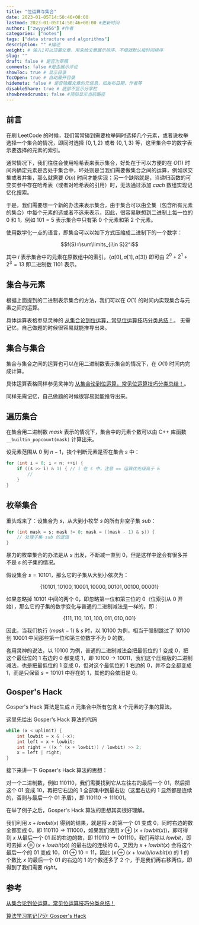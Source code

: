```yaml
---
title: "位运算与集合"
date: 2023-01-05T14:50:46+08:00
lastmod: 2023-01-05T14:50:46+08:00 #更新时间
author: ["zwyyy456"] #作者
categories: ["notes"]
tags: ["data structure and algorithms"]
description: "" #描述
weight: # 输入1可以顶置文章，用来给文章展示排序，不填就默认按时间排序
slug: ""
draft: false # 是否为草稿
comments: false #是否展示评论
showToc: true # 显示目录
TocOpen: true # 自动展开目录
hidemeta: false # 是否隐藏文章的元信息，如发布日期、作者等
disableShare: true # 底部不显示分享栏
showbreadcrumbs: false #顶部显示当前路径
---
```

## 前言

在刷 LeetCode 的时候，我们常常碰到需要枚举同时选择几个元素，或者说枚举选择一个集合的情况，即同时选择 $\lbrace0, 1, 2\rbrace$ 或者 $\lbrace0, 1,3\rbrace$ 等，这里集合中的数字表示要选择的元素的索引。

通常情况下，我们往往会使用哈希表来表示集合，好处在于可以方便的在 $O(1)$ 时间内确定元素是否处于集合中，坏处则是当我们需要做集合之间的运算，例如求交集或者并集，那么就需要 $O(n)$ 时间才能实现；另一个缺陷就是，当递归函数的可变实参中存在哈希表（或者对哈希表的引用）时，无法通过添加 $cach$ 数组实现记忆化搜索。

于是，我们需要想一个新的办法来表示集合，由于集合可以由全集（包含所有元素的集合）中每个元素的选或者不选来表示，因此，很容易联想到二进制上每一位的 $0$ 和 $1$，例如 $101 = 5$ 表示集合中只有第 $0$ 个元素和第 $2$ 个元素。

使用数学化一点的语言，即集合可以以如下方式压缩成二进制下的一个数字：

$$f(S)=\sum\limits_{i\in S}2^i$$

其中 $i$ 表示集合中的元素在原数组中的索引。$\lbrace a[0], a[1], a[3]\rbrace$ 即可由 $2^0+2^1+2^3 = 13$ 即二进制数 $1101$ 表示。

## 集合与元素

根据上面提到的二进制表示集合的方法，我们可以在 $O(1)$ 的时间内实现集合与元素之间的运算。

具体运算表格参见灵神的 [从集合论到位运算，常见位运算技巧分类总结！](https://leetcode.cn/circle/discuss/CaOJ45/)。
无需记忆，自己做题的时候很容易就能推导出来。

## 集合与集合

集合与集合之间的运算也可以在用二进制数表示集合的情况下，在 $O(1)$ 时间内完成计算。

具体运算表格同样参见灵神的 [从集合论到位运算，常见位运算技巧分类总结！](https://leetcode.cn/circle/discuss/CaOJ45/)。

同样无需记忆，自己做题的时候很容易就能推导出来。

## 遍历集合

在集合用二进制数 $mask$ 表示的情况下，集合中的元素个数可以由 C++ 库函数 `__builtin_popcount(mask)` 计算出来。

设元素范围从 $0$ 到 $n - 1$，挨个判断元素是否在集合 $s$ 中：

```cpp
for (int i = 0; i < n; ++i) {
    if ((s >> i) & 1) { // i 在 s 中，注意 == 运算优先级高于 &
        // 
    }
}
```

## 枚举集合

重头戏来了：设集合为 $s$，从大到小枚举 $s$ 的所有非空子集 $sub$：

```cpp
for (int mask = s; mask != 0; mask = ((mask - 1) & s)) {
    // 处理子集 sub 的逻辑
}
```

暴力的枚举集合的办法是从 $s$ 出发，不断减一直到 $0$，但是这样中途会有很多并不是 $s$ 的子集的情况。

假设集合 $s = 10101$，那么它的子集从大到小依次为：

$$\lbrace 10101, 10100, 10001, 10000, 00101, 00100, 00001\rbrace$$

如果忽略掉 $10101$ 中间的两个 $0$，即忽略第一位和第三位的 $0$（位索引从 $0$ 开始），那么它的子集的数字变化与普通的二进制减法是一样的，即：

$$\lbrace 111, 110, 101, 100, 011, 010, 001\rbrace$$

因此，当我们执行 $(mask - 1)$ & $s$ 时，以 $10100$ 为例，相当于强制跳过了 $10100$ 到 $10001$ 中间那些第一位和第三位数字不为 $0$ 的数。

套用灵神的说法，以 $10100$ 为例，普通的二进制减法会把最低位的 $1$ 变成 $0$，把这个最低位的 $1$ 右边的 $0$ 都变成 $1$，即 $10100\rightarrow 10011$，我们这个压缩版的二进制减法，也是把最低位的 $1$ 变成 $0$，但对这个最低位的 $1$ 右边的 $0$，并不会全都变成 $1$，而是只保留 $s = 10101$ 中存在的 $1$，其他的会依旧是 $0$。

## Gosper's Hack

Gosper's Hack 算法是生成 $n$ 元集合中所有包含 $k$ 个元素的子集的算法。

这里先给出 Gosper's Hack 算法的代码

```cpp
while (x < uplimit) {
    int lowbit = x & (-x);
    int left = x + lowbit;
    int right = ((x ^ (x + lowbit)) / lowbit) >> 2;
    x = left | right;
}
```

接下来讲一下 Gopser's Hack 算法的思想：

对一个二进制数，例如 $110110$，我们需要找到它从左往右的最后一个 $01$，然后把这个 $01$ 变成 $10$，再把它右边的 $1$ 全部集中到最右边（这里右边的 $1$ 显然都是连续的，否则与最后一个 $01$ 矛盾），即 $110110\rightarrow 111001$。

在举了例子之后，Gosper's Hack 算法的思想其实很好理解。

我们利用 $x + lowbit(x)$ 得到的结果，就是将 $x$ 的第一个 $01$ 变成 $0$，同时右边的数全都变成 $0$，即 $110110\rightarrow 111000$，如果我们使用 $x \oplus (x + lowbit(x))$，即可得到 $x$ 从最后一个 $01$ 起的右边的数，即 $110110\rightarrow 001110$，我们再除以 $lowbit$，即可去掉 $x \oplus (x + lowbit(x))$ 的最右边的连续的 $0$，又因为 $x + lowbit(x)$ 会将这个最后一个的 $01$ 变成 $10$，$01 \oplus 10 = 11$，因此 $(x \oplus(x + low)) / lowbit(x)$ 的 $1$ 的个数比 $x$ 的最后一个 $01$ 的右边的 $1$ 的个数还多了 $2$ 个，于是我们再右移两位，即得到了我们需要 $right$。 

## 参考

[从集合论到位运算，常见位运算技巧分类总结！](https://leetcode.cn/circle/discuss/CaOJ45/)

[算法学习笔记(75): Gosper's Hack](https://zhuanlan.zhihu.com/p/360512296)

